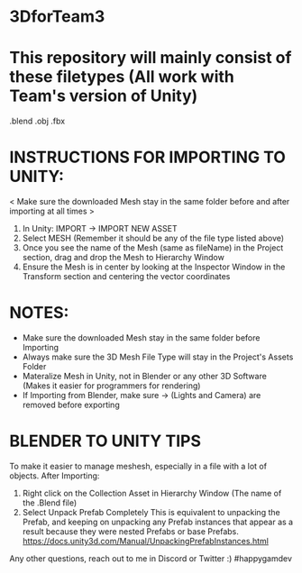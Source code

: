 # 3DforTeam3

# This repository will mainly consist of these filetypes (All work with Team's version of Unity)
.blend
.obj
.fbx

# INSTRUCTIONS FOR IMPORTING TO UNITY:
< Make sure the downloaded Mesh stay in the same folder before and after importing at all times >

1) In Unity: IMPORT -> IMPORT NEW ASSET
2) Select MESH (Remember it should be any of the file type listed above)
3) Once you see the name of the Mesh (same as fileName) in the Project section, drag and drop the Mesh to Hierarchy Window
4) Ensure the Mesh is in center by looking at the Inspector Window in the Transform section and centering the vector coordinates

# NOTES:
* Make sure the downloaded Mesh stay in the same folder before Importing
* Always make sure the 3D Mesh File Type will stay in the Project's Assets Folder
* Materalize Mesh in Unity, not in Blender or any other 3D Software (Makes it easier for programmers for rendering)
* If Importing from Blender, make sure -> (Lights and Camera) are removed before exporting

# BLENDER TO UNITY TIPS
To make it easier to manage meshesh, especially in a file with a lot of objects. After Importing:

1) Right click on the Collection Asset in Hierarchy Window (The name of the .Blend file)
2) Select Unpack Prefab Completely
This is equivalent to unpacking the Prefab, and keeping on unpacking any Prefab instances that appear as a result because they were nested Prefabs or base Prefabs.
https://docs.unity3d.com/Manual/UnpackingPrefabInstances.html

Any other questions, reach out to me in Discord or Twitter :)
#happygamdev
